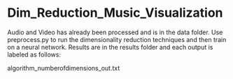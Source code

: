# Dim_Reduction_Music_Visualization

Audio and Video has already been processed and is in the data folder.  Use preprocess.py to run the dimensionality
reduction techniques and then train on a neural network.  Results are in the results folder and each output is labeled as follows:

algorithm_numberofdimensions_out.txt